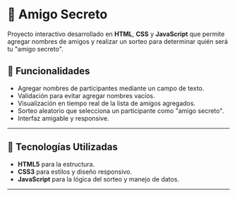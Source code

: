# 🎁 Amigo Secreto

Proyecto interactivo desarrollado en **HTML**, **CSS** y **JavaScript** que permite agregar nombres de amigos y realizar un sorteo para determinar quién será tu "amigo secreto".

## 📌 Funcionalidades

- Agregar nombres de participantes mediante un campo de texto.
- Validación para evitar agregar nombres vacíos.
- Visualización en tiempo real de la lista de amigos agregados.
- Sorteo aleatorio que selecciona un participante como "amigo secreto".
- Interfaz amigable y responsive.

---

## 🚀 Tecnologías Utilizadas

- **HTML5** para la estructura.
- **CSS3** para estilos y diseño responsivo.
- **JavaScript** para la lógica del sorteo y manejo de datos.

---
